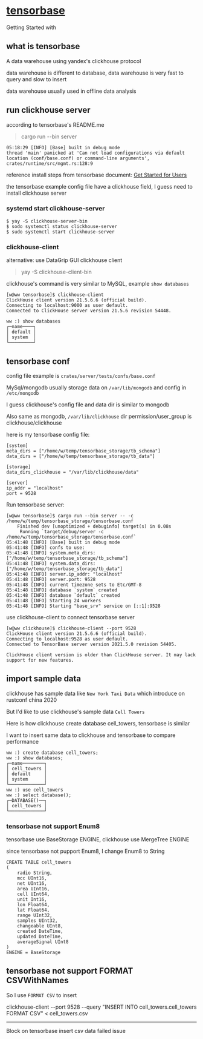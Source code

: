 # [tensorbase](/2021/06/tensorbase.md)

Getting Started with

## what is tensorbase

A data warehouse using yandex's clickhouse protocol

data warehouse is different to database, data warehouse is very fast to query and slow to insert

data warehouse usually used in offline data analysis

## run clickhouse server

according to tensorbase's README.me

> cargo run --bin server

```
05:18:29 [INFO] [Base] built in debug mode
thread 'main' panicked at 'Can not load configurations via default location (conf/base.conf) or command-line arguments', crates/runtime/src/mgmt.rs:128:9
```

reference install steps from  tensorbase document: [Get Started for Users](https://github.com/tensorbase/tensorbase/blob/main/docs/get_started_users.md)

the tensorbase example config file have a clickhouse field, I guess need to install clickhouse server

### systemd start clickhouse-server

```
$ yay -S clickhouse-server-bin
$ sodo systemctl status clickhouse-server
$ sudo systemctl start clickhouse-server
```

### clickhouse-client

alternative: use DataGrip GUI clickhouse client

> yay -S clickhouse-client-bin

clickhouse's command is very similar to MySQL, example `show databases`

```
[w@ww tensorbase]$ clickhouse-client 
ClickHouse client version 21.5.6.6 (official build).
Connecting to localhost:9000 as user default.
Connected to ClickHouse server version 21.5.6 revision 54448.

ww :) show databases
┌─name────┐
│ default │
│ system  │
└─────────┘
```

## tensorbase conf

config file example is `crates/server/tests/confs/base.conf`

MySql/mongodb usually storage data on `/var/lib/mongodb` and config in `/etc/mongodb`

I guess clickhouse's config file and data dir is similar to mongodb

Also same as mongodb, `/var/lib/clickhouse` dir permission/user_group is clickhouse/clickhouse

here is my tensorbase config file:

```
[system]
meta_dirs = ["/home/w/temp/tensorbase_storage/tb_schema"]
data_dirs = ["/home/w/temp/tensorbase_storage/tb_data"]

[storage]
data_dirs_clickhouse = "/var/lib/clickhouse/data"

[server]
ip_addr = "localhost"
port = 9528
```

Run tensorbase server:

```
[w@ww tensorbase]$ cargo run --bin server -- -c /home/w/temp/tensorbase_storage/tensorbase.conf
    Finished dev [unoptimized + debuginfo] target(s) in 0.08s
     Running `target/debug/server -c /home/w/temp/tensorbase_storage/tensorbase.conf`
05:41:48 [INFO] [Base] built in debug mode
05:41:48 [INFO] confs to use:
05:41:48 [INFO] system.meta_dirs: ["/home/w/temp/tensorbase_storage/tb_schema"]
05:41:48 [INFO] system.data_dirs: ["/home/w/temp/tensorbase_storage/tb_data"]
05:41:48 [INFO] server.ip_addr: "localhost"
05:41:48 [INFO] server.port: 9528
05:41:48 [INFO] current timezone sets to Etc/GMT-8
05:41:48 [INFO] database `system` created
05:41:48 [INFO] database `default` created
05:41:48 [INFO] Starting 24 workers
05:41:48 [INFO] Starting "base_srv" service on [::1]:9528
```

use clickhouse-client to connect tensorbase server

```
[w@ww clickhouse]$ clickhouse-client --port 9528
ClickHouse client version 21.5.6.6 (official build).
Connecting to localhost:9528 as user default.
Connected to TensorBase server version 2021.5.0 revision 54405.

ClickHouse client version is older than ClickHouse server. It may lack support for new features.
```

## import sample data

clickhouse has sample data like `New York Taxi Data` which introduce on rustconf china 2020

But I'd like to use clickhouse's sample data `Cell Towers`

Here is how clickhouse create database cell_towers, tensorbase is similar

I want to insert same data to clickhouse and tensorbase to compare performance

```
ww :) create database cell_towers;
ww :) show databases;
┌─name────────┐
│ cell_towers │
│ default     │
│ system      │
└─────────────┘
ww :) use cell_towers
ww :) select database();
┌─DATABASE()──┐
│ cell_towers │
└─────────────┘
```

### tensorbase not support Enum8

tensorbase use BaseStorage ENGINE, clickhouse use MergeTree ENGINE

since tensorbase not pupport Enum8, I change Enum8 to String 

```
CREATE TABLE cell_towers
(
    radio String,
    mcc UInt16,
    net UInt16,
    area UInt16,
    cell UInt64,
    unit Int16,
    lon Float64,
    lat Float64,
    range UInt32,
    samples UInt32,
    changeable UInt8,
    created DateTime,
    updated DateTime,
    averageSignal UInt8
)
ENGINE = BaseStorage
```

## tensorbase not support FORMAT CSVWithNames

So I use `FORMAT CSV` to insert

clickhouse-client --port 9528 --query "INSERT INTO cell_towers.cell_towers FORMAT CSV" < cell_towers.csv

---

Block on tensorbase insert csv data failed issue
